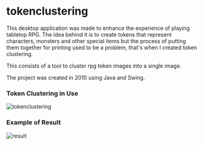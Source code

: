 # tokenclustering
This desktop application was made to enhance the experience of playing tabletop RPG. The idea behind it is to create tokens that represent characters, monsters and other special items but the process of putting them together for printing used to be a problem, that's when I created token clustering.

This consists of a tool to cluster rpg token images into a single image. 

The project was created in 2010 using Java and Swing.


### Token Clustering in Use
![tokenclustering](http://i.imgur.com/rrZZeKY.png)


### Example of Result
![result](http://i.imgur.com/kIhpE2L.png)

